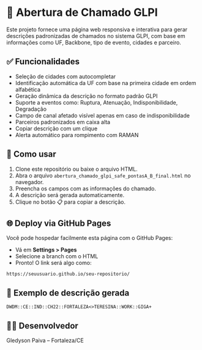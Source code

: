 # 🧾 Abertura de Chamado GLPI

Este projeto fornece uma página web responsiva e interativa para gerar descrições padronizadas de chamados no sistema GLPI, com base em informações como UF, Backbone, tipo de evento, cidades e parceiro.

## ✅ Funcionalidades

- Seleção de cidades com autocompletar
- Identificação automática da UF com base na primeira cidade em ordem alfabética
- Geração dinâmica da descrição no formato padrão GLPI
- Suporte a eventos como: Ruptura, Atenuação, Indisponibilidade, Degradação
- Campo de canal afetado visível apenas em caso de indisponibilidade
- Parceiros padronizados em caixa alta
- Copiar descrição com um clique
- Alerta automático para rompimento com RAMAN

## 🚀 Como usar

1. Clone este repositório ou baixe o arquivo HTML.
2. Abra o arquivo `abertura_chamado_glpi_safe_pontasA_B_final.html` no navegador.
3. Preencha os campos com as informações do chamado.
4. A descrição será gerada automaticamente.
5. Clique no botão 📋 para copiar a descrição.

## 🌐 Deploy via GitHub Pages

Você pode hospedar facilmente esta página com o GitHub Pages:

- Vá em **Settings > Pages**
- Selecione a branch com o HTML
- Pronto! O link será algo como:

```
https://seuusuario.github.io/seu-repositorio/
```

## 🧾 Exemplo de descrição gerada

```
DWDM::CE::IND::CH22::FORTALEZA<>TERESINA::WORK::GIGA+
```

## 👨‍💻 Desenvolvedor

Gledyson Paiva – Fortaleza/CE
